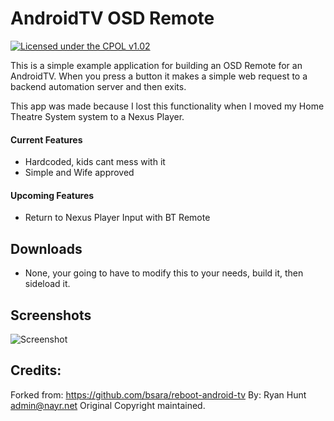 AndroidTV OSD Remote
=================

[![Licensed under the CPOL v1.02](https://img.shields.io/badge/license-CPOL--1.02-blue.svg?style=flat-square)](http://bsara.github.io/reboot-android-tv/license)

This is a simple example application for building an OSD Remote for an AndroidTV. When you press
a button it makes a simple web request to a backend automation server and then exits.

This app was made because I lost this functionality when I moved my Home Theatre System system to a
Nexus Player.

#### Current Features

- Hardcoded, kids cant mess with it
- Simple and Wife approved

#### Upcoming Features

- Return to Nexus Player Input with BT Remote

## Downloads

- None, your going to have to modify this to your needs, build it, then sideload it.


## Screenshots

![Screenshot](https://raw.githubusercontent.com/nayrnet/androidtv-osd-remote/screenshot.png)

## Credits:
 Forked from: https://github.com/bsara/reboot-android-tv
 By: Ryan Hunt <admin@nayr.net>
 Original Copyright maintained.
